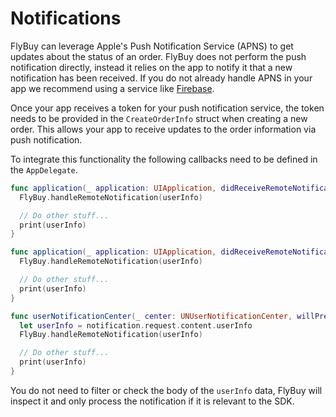 # Notifications

FlyBuy can leverage Apple's Push Notification Service (APNS) to get updates about the status of an order. FlyBuy does not perform the push notification directly, instead it relies on the app to notify it that a new notification has been received. If you do not already handle APNS in your app we recommend using a service like [Firebase](https://firebase.google.com).

Once your app receives a token for your push notification service, the token needs to be provided in the `CreateOrderInfo` struct when creating a new order. This allows your app to receive updates to the order information via push notification.

To integrate this functionality the following callbacks need to be defined in the `AppDelegate`.

```swift
func application(_ application: UIApplication, didReceiveRemoteNotification userInfo: [AnyHashable: Any]) {
  FlyBuy.handleRemoteNotification(userInfo)

  // Do other stuff...
  print(userInfo)
}
```

```swift
func application(_ application: UIApplication, didReceiveRemoteNotification userInfo: [AnyHashable: Any], fetchCompletionHandler completionHandler: @escaping (UIBackgroundFetchResult) -> Void) {
  FlyBuy.handleRemoteNotification(userInfo)

  // Do other stuff...
  print(userInfo)
}
```

```swift
func userNotificationCenter(_ center: UNUserNotificationCenter, willPresent notification: UNNotification, withCompletionHandler completionHandler: @escaping (UNNotificationPresentationOptions) -> Void) {
  let userInfo = notification.request.content.userInfo
  FlyBuy.handleRemoteNotification(userInfo)

  // Do other stuff...
  print(userInfo)
}
```

You do not need to filter or check the body of the `userInfo` data, FlyBuy will inspect it and only process the notification if it is relevant to the SDK.
